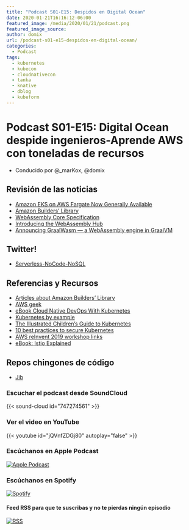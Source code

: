 ```yaml
---
title: "Podcast S01-E15: Despidos en Digital Ocean"
date: 2020-01-21T16:16:12-06:00
featured_image: /media/2020/01/21/podcast.png
featured_image_source: 
author: domix
url: /podcast-s01-e15-despidos-en-digital-ocean/
categories:
  - Podcast
tags:
  - kubernetes
  - kubecon
  - cloudnativecon
  - tanka
  - knative
  - dblog
  - kubeform
---
```




# Podcast S01-E15: Digital Ocean despide ingenieros-Aprende AWS con toneladas de recursos

- Conducido por @_marKox, @domix

## Revisión de las noticias

- [Amazon EKS on AWS Fargate Now Generally Available](https://aws.amazon.com/blogs/aws/amazon-eks-on-aws-fargate-now-generally-available/)
- [Amazon Builders’ Library](https://aws.amazon.com/blogs/aws/check-out-the-amazon-builders-library-this-is-how-we-do-it/)
- [WebAssembly Core Specification](https://www.w3.org/TR/wasm-core-1/)
- [Introducing the WebAssembly Hub](https://medium.com/solo-io/introducing-the-webassembly-hub-a-service-for-building-deploying-sharing-and-discovering-wasm-d461719383ca)
- [Announcing GraalWasm — a WebAssembly engine in GraalVM](https://medium.com/graalvm/announcing-graalwasm-a-webassembly-engine-in-graalvm-25cd0400a7f2)

## Twitter!

- [Serverless-NoCode-NoSQL](https://twitter.com/oldmankris/status/1218151330444914688)

## Referencias y Recursos

- [Articles about Amazon Builders’ Library](https://aws.amazon.com/builders-library/?cards-body.sort-by=item.additionalFields.customSort&cards-body.sort-order=asc)
- [AWS geek](https://www.awsgeek.com/)
- [eBook Cloud Native DevOps With Kubernetes](https://www.nginx.com/resources/library/cloud-native-devops-with-kubernetes/)
- [Kubernetes by example](http://kubernetesbyexample.com/)
- [The Illustrated Children’s Guide to Kubernetes](https://www.cncf.io/the-childrens-illustrated-guide-to-kubernetes/)
- [10 best practices to secure Kubernetes](https://www.datree.io/resources/kubernetes-best-practices)
- [AWS reInvent 2019 workshop links](https://alestic.com/2019/12/aws-reinvent-2019-workshops-jennine/)
- [eBook: Istio Explained](https://wwwstage.ibm.com/account/reg/us-en/signup?formid=urx-33258)

## Repos chingones de código

- [Jib](https://github.com/GoogleContainerTools/jib)


### Escuchar el podcast desde SoundCloud

{{< sound-cloud id="747274561" >}}


### Ver el video en YouTube

{{< youtube id="jQVnfZDGj80" autoplay="false" >}}

### Escúchanos en Apple Podcast

[![Apple Podcast](/US_UK_Apple_Podcasts_Listen_Badge_RGB.svg)](https://podcasts.apple.com/mx/podcast/cloud-native-mx/id1470528646)

### Escúchanos en Spotify

[![Spotify](/spotify-podcast-badge-blk-grn-330x80.png)](https://open.spotify.com/show/4PQyVjzcDQuELxi3aNO86e)


#### Feed RSS para que te suscribas y no te pierdas ningún episodio

[![RSS](/RSS_Feed_Icon.jpg)](http://feeds.soundcloud.com/users/soundcloud:users:393589416/sounds.rss)